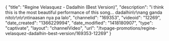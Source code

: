 {
    "title": "Regine Velasquez - Dadalhin (Best Version)",
    "description": "i think this is the most beautiful performance of this song... dadalhin\r\nang ganda nito\r\n\r\ntinaasan nya pa lalo",
    "channelid": "169353",
    "videoid": "12269",
    "date_created": "1366229994",
    "date_modified": "1418180907",
    "type": "captivate",
    "layout": "channelVideo",
    "url": "\/tvpage-promotions\/regine-velasquez-dadalhin-best-version\/169353-12269"
}